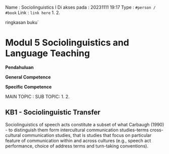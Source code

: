Name : Sociolinguistics I
Di akses pada : 20231111 19:17
Type : `#person / #book`
Link : `link here`
1. 
2. 

ringkasan buku`

# Modul 5 Sociolinguistics and Language Teaching
**Pendahuluan**

**General Competence**

**Specific Competence**

MAIN TOPIC :
SUB TOPIC:
1. 
2. 
## KB1 - Sociolinguistic Transfer
Sociolinguistics of speech acts constitute a subset of what Carbaugh (1990) - to distinguish them form intercultural communication studies-terms cross-cultural communication studies, that is studies that focus on particular feature of communication within and across cultures (e.g., speech act performance, choice of address terms and turn-taking conventions).